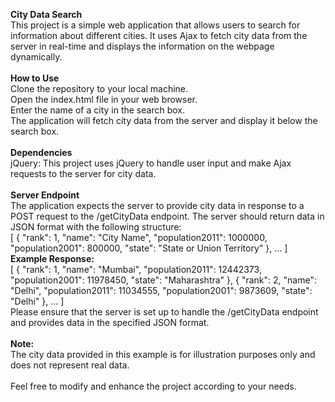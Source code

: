 **City Data Search**<br>
This project is a simple web application that allows users to search for information about different cities. It uses Ajax to fetch city data from the server in real-time and displays the information on the webpage dynamically.<br>
<br>
**How to Use**<br>
Clone the repository to your local machine.<br>
Open the index.html file in your web browser.<br>
Enter the name of a city in the search box.<br>
The application will fetch city data from the server and display it below the search box.<br>
<br>**Dependencies**<br>
jQuery: This project uses jQuery to handle user input and make Ajax requests to the server for city data.<br>
<br>**Server Endpoint**<br>
The application expects the server to provide city data in response to a POST request to the /getCityData endpoint. The server should return data in JSON format with the following structure:<br>
[
  {
    "rank": 1,
    "name": "City Name",
    "population2011": 1000000,
    "population2001": 800000,
    "state": "State or Union Territory"
  },
  ...
]<br>
**Example Response:**<br>
[
  {
    "rank": 1,
    "name": "Mumbai",
    "population2011": 12442373,
    "population2001": 11978450,
    "state": "Maharashtra"
  },
  {
    "rank": 2,
    "name": "Delhi",
    "population2011": 11034555,
    "population2001": 9873609,
    "state": "Delhi"
  },
  ...
]<br>
Please ensure that the server is set up to handle the /getCityData endpoint and provides data in the specified JSON format.<br>
<br>
**Note:**<br>
The city data provided in this example is for illustration purposes only and does not represent real data.<br>
<br>
Feel free to modify and enhance the project according to your needs.<br>
